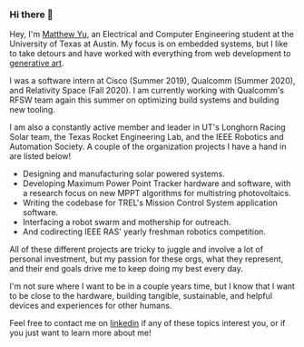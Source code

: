 ### Hi there 👋

Hey, I'm [Matthew Yu](https://dimembermatt.github.io/), an Electrical and
Computer Engineering student at the University of Texas at Austin. My focus is
on embedded systems, but I like to take detours and have worked with everything
from web development to [generative art](https://dimembermatt.github.io/Generative_Art/).

I was a software intern at Cisco (Summer 2019), Qualcomm (Summer 2020), and
Relativity Space (Fall 2020). I am currently working with Qualcomm's RFSW team
again this summer on optimizing build systems and building new tooling.

I am also a constantly active member and leader in UT's Longhorn Racing Solar
team, the Texas Rocket Engineering Lab, and the IEEE Robotics and Automation
Society. A couple of the organization projects I have a hand in are listed below!

- Designing and manufacturing solar powered systems.
- Developing Maximum Power Point Tracker hardware and software, with a research
  focus on new MPPT algorithms for multistring photovoltaics.
- Writing the codebase for TREL's Mission Control System application software.
- Interfacing a robot swarm and mothership for outreach.
- And codirecting IEEE RAS' yearly freshman robotics competition.

All of these different projects are tricky to juggle and involve a lot of
personal investment, but my passion for these orgs, what they represent, and
their end goals drive me to keep doing my best every day.

I'm not sure where I want to be in a couple years time, but I know that I want
to be close to the hardware, building tangible, sustainable, and helpful devices
and experiences for other humans.

Feel free to contact me on [linkedin](https://www.linkedin.com/in/dimembermatt/) 
if any of these topics interest you, or if you just want to learn more about
me!
